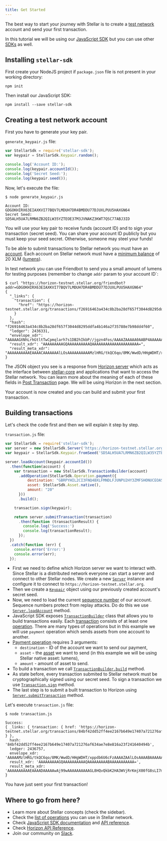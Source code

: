 ```yaml
---
title: Get Started
---
```


The best way to start your journey with Stellar is to create a [test network](./test-net.html) account and send your first transaction.

In this tutorial we will be using our [JavaScript SDK](https://www.stellar.org/developers/js-stellar-sdk/learn/index.html) but you can use other [SDKs](https://www.stellar.org/developers/horizon/learn/#libraries) as well.

## Installing `stellar-sdk`

First create your NodeJS project if `package.json` file is not present in your working directory:
```
npm init
```

Then install our JavaScript SDK:
```
npm install --save stellar-sdk
```

## Creating a test network account

First you have to generate your key pair.

`generate_keypair.js` file:
```js
var StellarSdk = require('stellar-sdk');
var keypair = StellarSdk.Keypair.random();

console.log('Account ID:');
console.log(keypair.accountId());
console.log('Secret Seed:');
console.log(keypair.seed());
```

Now, let's execute the file:
```
$ node generate_keypair.js

Account ID:
GDGOKHIRX63EIAXKVI77BQV7LMDUH7DR4BMDDU77DJUXLPUU5HAXGN64
Secret Seed:
SD5ALH5UA7LRMN6ZB2QILW35YZTEOE37M3JVNAKZ3KWT7QSC77ABJ3ID
```

You will use your key pair to receive funds (account ID) and to sign your transaction (secret seed). You can share your account ID publicly but you must keep your seed secret. Otherwise, someone may steel your funds!

To be able to submit transactions to Stellar network you must have an [account](https://www.stellar.org/developers/learn/concepts/accounts.html). Each account on Stellar network must have a [minimum balance](https://www.stellar.org/developers/learn/concepts/fees.html#minimum-balance) of 20 XLM ([lumens](https://www.stellar.org/developers/learn/concepts/assets.html#lumens-xlm-)).

In test network you can use Friendbot to send you a small amount of lumens for testing purposes (remember to change `addr` param to your account ID`:
```
$ curl "https://horizon-testnet.stellar.org/friendbot?addr=GDGOKHIRX63EIAXKVI77BQV7LMDUH7DR4BMDDU77DJUXLPUU5HAXGN64"
{
  "_links": {
    "transaction": {
      "href": "https://horizon-testnet.stellar.org/transactions/f26916463a434c8b2ba28df657f3044d8295ddfa4b146a2f35788e7b98dd4f60"
    }
  },
  "hash": "f26916463a434c8b2ba28df657f3044d8295ddfa4b146a2f35788e7b98dd4f60",
  "ledger": 2436331,
  "envelope_xdr": "AAAAAGXNhLrhGtltTwCpmqlarh7s1DB2hIkbP//jgzn4Fos/AAAAZAAAAA0AABP4AAAAAAAAAAAAAAABAAAAAAAAAAAAAAAAzOUdEb+2RALqqj/wwr9bB0P8ceBYMdP/Gml1vpTpwXMAAAAXSHboAAAAAAAAAAAB+BaLPwAAAEDGbb/VRB0m2chzGFlKRABM7Uj+lWfMNpwxxwyUf8nsW3zRCZhjXdJKlmX3+Th7nvQyGE0dRMpzQt309vFNMoUH",
  "result_xdr": "AAAAAAAAAGQAAAAAAAAAAQAAAAAAAAAAAAAAAAAAAAA=",
  "result_meta_xdr": "AAAAAAAAAAEAAAACAAAAAAAlLOsAAAAAAAAAAMzlHRG/tkQC6qo/8MK/WwdD/HHgWDHT/xppdb6U6cFzAAAAF0h26AAAJSzrAAAAAAAAAAAAAAAAAAAAAAAAAAABAAAAAAAAAAAAAAAAAAAAAAAAAQAlLOsAAAAAAAAAAGXNhLrhGtltTwCpmqlarh7s1DB2hIkbP//jgzn4Fos/ACJ91JY4igAAAAANAAAT+AAAAAAAAAAAAAAAAAAAAAABAAAAAAAAAAAAAAAAAAAA"
}
```

The JSON object you see is a response from [Horizon server](https://www.stellar.org/developers/horizon/learn/index.html) which acts as the interface between [stellar-core](https://github.com/stellar/stellar-core) and applications that want to access the Stellar network. You can learn more about the meaning of each of these fields in [Post Transaction](https://www.stellar.org/developers/horizon/reference/transactions-create.html) page. We will be using Horizon in the next section.

Your account is now created and you can build and submit your first transaction.

## Building transactions

Let's check the code first and then we will explain it step by step.

`transaction.js` file:
```js
var StellarSdk = require('stellar-sdk');
var server = new StellarSdk.Server('https://horizon-testnet.stellar.org');
var keypair = StellarSdk.Keypair.fromSeed('SD5ALH5UA7LRMN6ZB2QILW35YZTEOE37M3JVNAKZ3KWT7QSC77ABJ3ID');

server.loadAccount(keypair.accountId())
  .then(function(account) {
    var transaction = new StellarSdk.TransactionBuilder(account)
      .addOperation(StellarSdk.Operation.payment({
          destination: "GBRPYHIL2CI3FNQ4BXLFMNDLFJUNPU2HY3ZMFSHONUCEOASW7QC7OX2H",
          asset: StellarSdk.Asset.native(),
          amount: "20"
      }))
      .build();

    transaction.sign(keypair);

    return server.submitTransaction(transaction)
      .then(function (transactionResult) {
        console.log('Success:')
        console.log(transactionResult);
      });
  })
  .catch(function (err) {
    console.error('Error:')
    console.error(err);
  });
```

* First we need to define which Horizon server we want to interact with. Since Stellar is a distributed network everyone can start a server and connect to other Stellar nodes. We create a new [`Server`](https://stellar.github.io/js-stellar-sdk/Server.html) instance and configure it to connect to `https://horizon-testnet.stellar.org`.
* Then we create a [`Keypair`](https://stellar.github.io/js-stellar-sdk/Keypair.html#.fromSeed) object using our previously created account's secret seed.
* Now, we need to load the current [sequence number](https://www.stellar.org/developers/learn/concepts/accounts.html#sequence-number) of our account. Sequence numbers protect from replay attacks. Do do this we use [`Server.loadAccount`](https://stellar.github.io/js-stellar-sdk/Server.html#loadAccount) method.
* JavaScript SDK exposes [`TransactionBuilder`](https://stellar.github.io/js-stellar-sdk/TransactionBuilder.html) class that allows you to build transactions easily. Each [transaction](https://www.stellar.org/developers/learn/concepts/transactions.html) consists of at least one [operation](https://www.stellar.org/developers/learn/concepts/operations.html). There are many types of operations but in this example we will use `payment` operation which sends assets from one account to another.
* [Payment operation](https://www.stellar.org/developers/learn/concepts/list-of-operations.html#payment) requires 3 arguments:
  * `destination` - ID of the account we want to send our payment,
  * `asset` - the [asset](https://www.stellar.org/developers/learn/concepts/assets.html) we want to send (in this example we will be using Stellar native asset: lumens),
  * `amount` - amount of asset to send.
* To build a transaction we call [`TransactionBuilder.build`](https://stellar.github.io/js-stellar-sdk/TransactionBuilder.html#build) method.
* As state before, every transaction submited to Stellar network must be cryptographically signed using our secret seed. To sign a transaction we use [`Transaction.sign`](https://stellar.github.io/js-stellar-sdk/Transaction.html#sign) method.
* The last step is to submit a built transaction to Horizon using [`Server.submitTransaction`](https://stellar.github.io/js-stellar-sdk/Server.html#submitTransaction) method.

Let's execute `transaction.js` file:
```
$ node transaction.js

Success:
{ _links: { transaction: { href: 'https://horizon-testnet.stellar.org/transactions/84bf42dd52ff4ee2167b649e17407a721276af634ae7e8e816a23f241640494b' } },
  hash: '84bf42dd52ff4ee2167b649e17407a721276af634ae7e8e816a23f241640494b',
  ledger: 2436757,
  envelope_xdr: 'AAAAAMzlHRG/tkQC6qo/8MK/WwdD/HHgWDHT/xppdb6U6cFzAAAAZAAlLOsAAAABAAAAAAAAAAAAAAABAAAAAAAAAAEAAAAAYvwdC9CRsrYcDdZWNGsqaNfTR8bywsjubQRHAlb8BfcAAAAAAAAAAAvrwgAAAAAAAAAAAZTpwXMAAABA8TUcnUODRYge2DxIkTCglsou8LjOHWNEFUaJwGJGvHIYr+Dvjn15gUMXlz1H1uu7tzOcSSe/h8ACVYIHXE3yDA==',
  result_xdr: 'AAAAAAAAAGQAAAAAAAAAAQAAAAAAAAABAAAAAAAAAAA=',
  result_meta_xdr: 'AAAAAAAAAAEAAAADAAAAAwAj99wAAAAAAAAAAGL8HQvQkbK2HA3WVjRrKmjX00fG8sLI7m0ERwJW/AX3ACGy2NBqGrwAAAAAAAAc1QAAAAAAAAAAAAAAAAAAAAABAAAAAAAAAAAAAAAAAAAAAAAAAQAlLpUAAAAAAAAAAGL8HQvQkbK2HA3WVjRrKmjX00fG8sLI7m0ERwJW/AX3ACGy2NxV3LwAAAAAAAAc1QAAAAAAAAAAAAAAAAAAAAABAAAAAAAAAAAAAAAAAAAAAAAAAQAlLpUAAAAAAAAAAMzlHRG/tkQC6qo/8MK/WwdD/HHgWDHT/xppdb6U6cFzAAAAFzyLJZwAJSzrAAAAAQAAAAAAAAAAAAAAAAAAAAABAAAAAAAAAAAAAAAAAAAA' }
```

You have just sent your first transaction!

## Where to go from here?

* Learn more about Stellar concepts (check the sidebar).
* Check the [list of operations](https://www.stellar.org/developers/learn/concepts/list-of-operations.html) you can use in Stellar network.
* Check [JavaScript SDK documentation](https://www.stellar.org/developers/js-stellar-sdk/learn/index.html) and [API reference](https://stellar.github.io/js-stellar-sdk/).
* Check [Horizon API Reference](https://www.stellar.org/developers/reference/).
* Join our community on [Slack](http://slack.stellar.org/).
